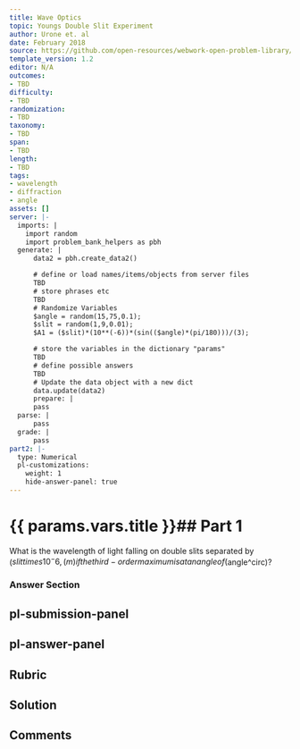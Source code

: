 ```yaml
---
title: Wave Optics
topic: Youngs Double Slit Experiment
author: Urone et. al
date: February 2018
source: https://github.com/open-resources/webwork-open-problem-library/tree/master/Contrib/BrockPhysics/College_Physics_Urone/27.Wave_Optics/Youngs_Double_Slit_Experiment/NU_U17-27-03-006.pg
template_version: 1.2
editor: N/A
outcomes:
- TBD
difficulty:
- TBD
randomization:
- TBD
taxonomy:
- TBD
span:
- TBD
length:
- TBD
tags:
- wavelength
- diffraction
- angle
assets: []
server: |-
  imports: |
    import random
    import problem_bank_helpers as pbh
  generate: |
      data2 = pbh.create_data2()

      # define or load names/items/objects from server files
      TBD
      # store phrases etc
      TBD
      # Randomize Variables
      $angle = random(15,75,0.1);
      $slit = random(1,9,0.01);
      $A1 = ($slit)*(10**(-6))*(sin(($angle)*(pi/180)))/(3);

      # store the variables in the dictionary "params"
      TBD
      # define possible answers
      TBD
      # Update the data object with a new dict
      data.update(data2)
      prepare: |
      pass
  parse: |
      pass
  grade: |
      pass
part2: |-
  type: Numerical
  pl-customizations:
    weight: 1
    hide-answer-panel: true
---
```


# {{ params.vars.title }}## Part 1 
What is the wavelength of light falling on double slits separated by ($slit times 10^-6 , (m) if the third-order maximum is at an angle of ($angle^circ)? 


### Answer Section 


## pl-submission-panel 


## pl-answer-panel 


## Rubric 


## Solution 


## Comments 



